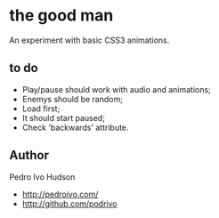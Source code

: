 # the good man
An experiment with basic CSS3 animations.

## to do
+ Play/pause should work with audio and animations;
+ Enemys should be random;
+ Load first;
+ It should start paused;
+ Check 'backwards' attribute.

## Author
Pedro Ivo Hudson

+ http://pedroivo.com/
+ http://github.com/podrivo